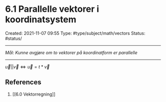# 6.1 Parallelle vektorer i koordinatsystem
Created: 2021-11-07 09:55
Type: #type/subject/math/vectors 
Status: #status/

---

*Mål: Kunne avgjøre om to vektorer på koordinatform er parallelle*

---

$\vec u||\vec v\Leftrightarrow\vec u=t*\vec v$

## References
1. [[6.0 Vektorregning]]